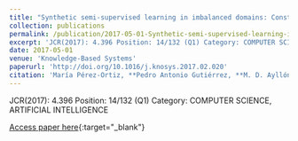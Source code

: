 ```yaml
---
title: "Synthetic semi-supervised learning in imbalanced domains: Constructing a model for donor-recipient matching in liver transplantation"
collection: publications
permalink: /publication/2017-05-01-Synthetic-semi-supervised-learning-in-imbalanced-domains-Constructing-a-model-for-donor-recipient-matching-in-liver-transplantation
excerpt: 'JCR(2017): 4.396 Position: 14/132 (Q1) Category: COMPUTER SCIENCE, ARTIFICIAL INTELLIGENCE'
date: 2017-05-01
venue: 'Knowledge-Based Systems'
paperurl: 'http://doi.org/10.1016/j.knosys.2017.02.020'
citation: 'María Pérez-Ortiz, **Pedro Antonio Gutiérrez, **M. D. Ayllón-Terán, N. Heaton, R. Ciria, J. Briceño, César Hervás-Martínez, &quot;Synthetic semi-supervised learning in imbalanced domains: Constructing a model for donor-recipient matching in liver transplantation.&quot; Knowledge-Based Systems, Vol. 123, 2017, pp.75--87.'
---
```

JCR(2017): 4.396 Position: 14/132 (Q1) Category: COMPUTER SCIENCE, ARTIFICIAL INTELLIGENCE

[Access paper here](http://doi.org/10.1016/j.knosys.2017.02.020){:target="_blank"}
